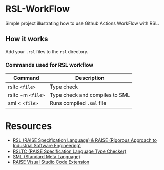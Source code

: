 # RSL-WorkFlow
Simple project illustrating how to use Github Actions WorkFlow with RSL.

## How it works
Add your ``.rsl`` files to the ``rsl`` directory.

### Commands used for RSL workflow

| Command               | Description                                                       |
|-----------------------|-------------------------------------------------------------------|
| rsltc `<file>`        | Type check                                                        |
| rsltc -m `<file>`     | Type check and compiles to SML                                    |
| sml < `<file>`        | Runs compiled `.sml` file                                         |

# Resources

- [RSL (RAISE Specification Language) & RAISE (Rigorous Approach to Industrial Software Engineering)](https://raisetools.github.io/)
- [RSLTC (RAISE Specification Language Type Checker)](https://github.com/raisetools/rsltc)
- [SML (Standard Meta Language)](https://smlfamily.github.io/)
- [RAISE Visual Studio Code Extension](https://marketplace.visualstudio.com/items?itemName=janaszkiewicz-dtu.raise)
